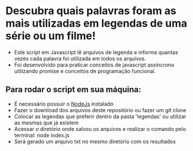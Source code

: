 # Descubra quais palavras foram as mais utilizadas em legendas de uma série ou um filme!

- Este script em Javascript lê arquivos de legenda e informa quantas vezes cada palavra foi utilizada em todos os arquivos.
- Foi desenvolvido para praticar conceitos de javascript assíncrono utilizando promise e conceitos de programação funcional.

## Para rodar o script em sua máquina:

- É necessário possuir o [NodeJs](https://nodejs.dev/) instalado
- Fazer o download dos arquivos deste repositório ou fazer um git clone
- Colocar as legendas que preferir dentro da pasta 'legendas' ou utilizar as mesmas que já existem
- Acessar o diretório onde salvou os arquivos e realizar o comando pelo terminal: node index.js
- Será gerado um arquivo txt no mesmo diretório com os resultados

